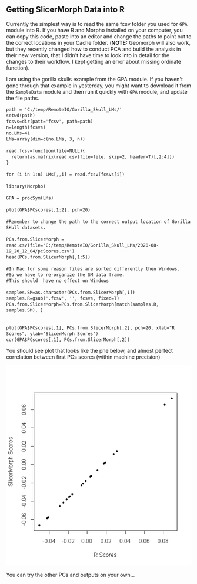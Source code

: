 ## Getting SlicerMorph Data into R

Currently the simplest way is to read the same fcsv folder you used for `GPA` module into R. 
If you have R and Morpho installed on your computer, you can copy this code, paste into an editor and change the paths to point out to the correct locations in your Cache folder. (**NOTE:** Geomorph will also work, but they recently changed how to conduct PCA and build the analysis in their new version, that I didn't have time to look into in detail for the changes to their workflow. I kept getting an error about missing ordinate function). 

I am using the gorilla skulls example from the GPA module. If you haven't gone through that example in yesterday, you might want to download it from the `SampleData` module and then run it quickly with `GPA` module, and update the file paths. 

```
path = 'C:/temp/RemoteIO/Gorilla_Skull_LMs/'
setwd(path)
fcsvs=dir(patt='fcsv', path=path)
n=length(fcsvs)
no.LMs=41
LMs=array(dim=c(no.LMs, 3, n))

read.fcsv=function(file=NULL){
  return(as.matrix(read.csv(file=file, skip=2, header=T)[,2:4]))
}

for (i in 1:n) LMs[,,i] = read.fcsv(fcsvs[i])

library(Morpho)

GPA = procSym(LMs)

plot(GPA$PCscores[,1:2], pch=20)

#Remember to change the path to the correct output location of Gorilla SKull datasets.

PCs.from.SlicerMorph = read.csv(file='C:/temp/RemoteIO/Gorilla_Skull_LMs/2020-08-19_20_12_04/pcScores.csv')
head(PCs.from.SlicerMorph[,1:5])

#In Mac for some reason files are sorted differently then Windows. 
#So we have to re-organize the SM data frame.
#This should  have no effect on Windows

samples.SM=as.character(PCs.from.SlicerMorph[,1])
samples.R=gsub('.fcsv', '', fcsvs, fixed=T)
PCs.from.SlicerMorph=PCs.from.SlicerMorph[match(samples.R, samples.SM), ]


plot(GPA$PCscores[,1], PCs.from.SlicerMorph[,2], pch=20, xlab="R Scores", ylab='SlicerMorph Scores')
cor(GPA$PCscores[,1], PCs.from.SlicerMorph[,2])
```

You should see plot that looks like the pne below, and almost perfect correlation between first PCs scores (within machine precision)

<img src="PC_comp.png">

You can try the other PCs and outputs on your own...
